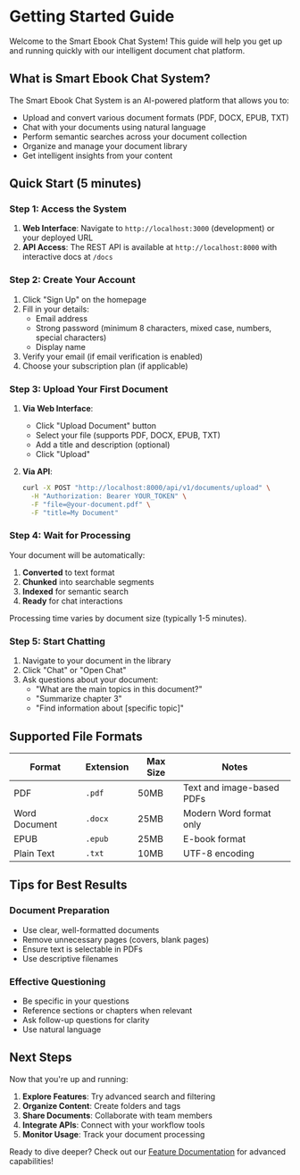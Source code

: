 # Getting Started Guide

Welcome to the Smart Ebook Chat System! This guide will help you get up and running quickly with our intelligent document chat platform.

## What is Smart Ebook Chat System?

The Smart Ebook Chat System is an AI-powered platform that allows you to:
- Upload and convert various document formats (PDF, DOCX, EPUB, TXT)
- Chat with your documents using natural language
- Perform semantic searches across your document collection
- Organize and manage your document library
- Get intelligent insights from your content

## Quick Start (5 minutes)

### Step 1: Access the System

1. **Web Interface**: Navigate to `http://localhost:3000` (development) or your deployed URL
2. **API Access**: The REST API is available at `http://localhost:8000` with interactive docs at `/docs`

### Step 2: Create Your Account

1. Click "Sign Up" on the homepage
2. Fill in your details:
   - Email address
   - Strong password (minimum 8 characters, mixed case, numbers, special characters)
   - Display name
3. Verify your email (if email verification is enabled)
4. Choose your subscription plan (if applicable)

### Step 3: Upload Your First Document

1. **Via Web Interface**:
   - Click "Upload Document" button
   - Select your file (supports PDF, DOCX, EPUB, TXT)
   - Add a title and description (optional)
   - Click "Upload"

2. **Via API**:
   ```bash
   curl -X POST "http://localhost:8000/api/v1/documents/upload" \
     -H "Authorization: Bearer YOUR_TOKEN" \
     -F "file=@your-document.pdf" \
     -F "title=My Document"
   ```

### Step 4: Wait for Processing

Your document will be automatically:
1. **Converted** to text format
2. **Chunked** into searchable segments
3. **Indexed** for semantic search
4. **Ready** for chat interactions

Processing time varies by document size (typically 1-5 minutes).

### Step 5: Start Chatting

1. Navigate to your document in the library
2. Click "Chat" or "Open Chat"
3. Ask questions about your document:
   - "What are the main topics in this document?"
   - "Summarize chapter 3"
   - "Find information about [specific topic]"

## Supported File Formats

| Format | Extension | Max Size | Notes |
|--------|-----------|----------|-------|
| PDF | `.pdf` | 50MB | Text and image-based PDFs |
| Word Document | `.docx` | 25MB | Modern Word format only |
| EPUB | `.epub` | 25MB | E-book format |
| Plain Text | `.txt` | 10MB | UTF-8 encoding |

## Tips for Best Results

### Document Preparation
- Use clear, well-formatted documents
- Remove unnecessary pages (covers, blank pages)
- Ensure text is selectable in PDFs
- Use descriptive filenames

### Effective Questioning
- Be specific in your questions
- Reference sections or chapters when relevant
- Ask follow-up questions for clarity
- Use natural language

## Next Steps

Now that you're up and running:

1. **Explore Features**: Try advanced search and filtering
2. **Organize Content**: Create folders and tags
3. **Share Documents**: Collaborate with team members
4. **Integrate APIs**: Connect with your workflow tools
5. **Monitor Usage**: Track your document processing

Ready to dive deeper? Check out our [Feature Documentation](features.md) for advanced capabilities!
